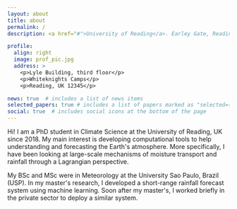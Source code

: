 ```yaml
---
layout: about
title: about
permalink: /
description: <a href="#">University of Reading</a>. Earley Gate, Reading, UK. gabrielmpp@protonmail.com

profile:
  align: right
  image: prof_pic.jpg
  address: >
    <p>Lyle Building, third floor</p>
    <p>Whiteknights Camps</p>
    <p>Reading, UK 12345</p>

news: true  # includes a list of news items
selected_papers: true # includes a list of papers marked as "selected={true}"
social: true  # includes social icons at the bottom of the page
---
```

Hi! I am a PhD student in Climate Science at the University of Reading, UK since 2018. My main interest is developing computational tools to help understanding and forecasting the Earth's atmosphere. More specifically, I have been looking at large-scale mechanisms of moisture transport and rainfall through a Lagrangian perspective. 

My BSc and MSc were in Meteorology at the University Sao Paulo, Brazil (USP). In my master's research, I developed a short-range rainfall forecast system using machine learning. Soon after my master's, I worked briefly in the private sector to deploy a similar system.
